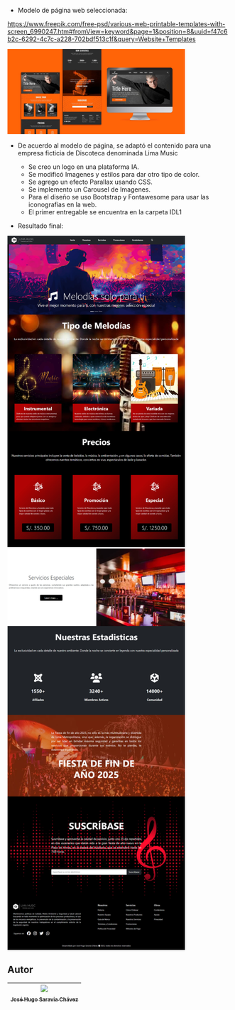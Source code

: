- Modelo de página web seleccionada:

https://www.freepik.com/free-psd/various-web-printable-templates-with-screen_6990247.htm#fromView=keyword&page=1&position=8&uuid=f47c6b2c-6292-4c7c-a228-702bdf513c1f&query=Website+Templates

<img src="https://github.com/i2512054/Assets2025/blob/main/various-web-printable-templates-with-screen_23-2148450117.jpg?raw=true" width=400>

- De acuerdo al modelo de página, se adaptó el contenido para una empresa ficticia de Discoteca denominada Lima Music
	+ Se creo un logo en una plataforma IA.
	+ Se modificó Imagenes y estilos para dar otro tipo de color.
	+ Se agrego un efecto Parallax usando CSS.
	+ Se implemento un Carousel de Imagenes.
	+ Para el diseño se uso Bootstrap y Fontawesome para usar las iconografías en la web.
	+ El primer entregable se encuentra en la carpeta IDL1

- Resultado final:

<img src="https://raw.githubusercontent.com/i2512054/Assets2025/refs/heads/main/web_p01.jpg" width=400>
<img src="https://raw.githubusercontent.com/i2512054/Assets2025/3c05809ae9f916fefbaf122da215ef138c6bae6a/web_p02.jpg" width=400>

## Autor
| [<img src="https://avatars.githubusercontent.com/u/213133340?v=4" width=115><br><sub>José Hugo Saravia Chávez</sub>](https://github.com/i2512054/DAW-IDL1) |
| :---: |